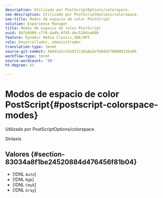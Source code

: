```yaml
---
description: Utilizado por PostScriptOptions/colorspace.
seo-description: Utilizado por PostScriptOptions/colorspace.
seo-title: Modos de espacio de color PostScript
solution: Experience Manager
title: Modos de espacio de color PostScript
uuid: 88fb9809-cff6-4a6b-8f45-dec528dce600
feature: Dynamic Media Classic,SDK/API
role: Desarrollador, administrador
translation-type: tm+mt
source-git-commit: 469d1a5c43a972116a8a2efb0de5708800130a99
workflow-type: tm+mt
source-wordcount: '30'
ht-degree: 6%

---
```



# Modos de espacio de color PostScript{#postscript-colorspace-modes}

Utilizado por PostScriptOptions/colorspace.

Sintaxis

## Valores {#section-83034a8f1be24520884d476456f81b04}

* [!DNL `Auto`]
* [!DNL `Rgb`]
* [!DNL `Cmyk`]
* [!DNL `Gray`]

